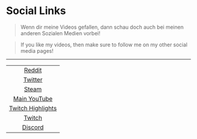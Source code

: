 # Social Links

> Wenn dir meine Videos gefallen, dann schau doch auch bei meinen anderen Sozialen Medien vorbei!

> If you like my videos, then make sure to follow me on my other social media pages!

---

||
|:--------:|
|[Reddit](https://www.reddit.com/user/Libroru)|
|[Twitter](https://twitter.com/AlexLibroru)|
|[Steam](https://steamcommunity.com/id/notraffic1/)|
|[Main YouTube](https://www.youtube.com/channel/UCZnQmI4BdVceSmaWRe4DwrQ)|
|[Twitch Highlights](https://www.youtube.com/channel/UCvlADCFs54u_UoiImx3H-Tg)|
|[Twitch](https://www.twitch.tv/libroru)|
|[Discord](https://discord.gg/gHcx4ze)|
